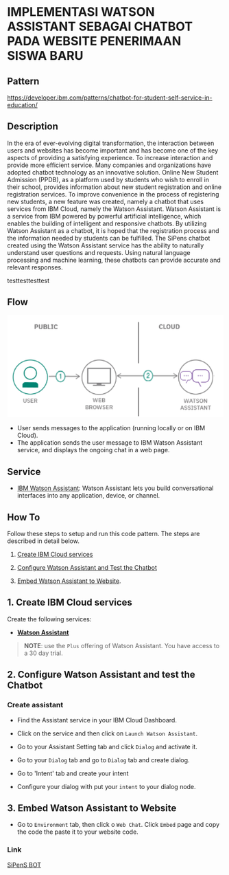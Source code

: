 # IMPLEMENTASI WATSON ASSISTANT SEBAGAI CHATBOT PADA WEBSITE PENERIMAAN SISWA BARU

## Pattern
https://developer.ibm.com/patterns/chatbot-for-student-self-service-in-education/

## Description
In the era of ever-evolving digital transformation, the interaction between users and websites has become important and has become one of the key aspects of providing a satisfying experience. To increase interaction and provide more efficient service. Many companies and organizations have adopted chatbot technology as an innovative solution.
Online New Student Admission (PPDB), as a platform used by students who wish to enroll in their  school, provides information about new student registration and online registration services. To improve convenience in the process of registering new students, a new feature was created, namely a chatbot that uses services from IBM Cloud, namely the Watson Assistant. Watson Assistant is a service from IBM powered by powerful artificial intelligence, which enables the building of intelligent and responsive chatbots. By utilizing Watson Assistant as a chatbot, it is hoped that the registration process and the information needed by students can be fulfilled.
The SiPens chatbot created using the Watson Assistant service has the ability to naturally understand user questions and requests. Using natural language processing and machine learning, these chatbots can provide accurate and relevant responses.

testtesttesttest



## Flow

<img src="./Foto/Arsitektur.png" alt="Architecture" /> 

- User sends messages to the application (running locally or on IBM Cloud).
- The application sends the user message to IBM Watson Assistant service, and displays the ongoing chat in a web page.


## Service

* [IBM Watson Assistant](https://www.ibm.com/cloud/watson-assistant/): Watson Assistant lets you build conversational interfaces into any application, device, or channel.

## How To
Follow these steps to setup and run this code pattern. The steps are described in detail below.
1. [Create IBM Cloud services](#1-create-ibm-cloud-services)

2. [Configure Watson Assistant and Test the Chatbot](#2-configure-watson-assistant-and-test-the-chatbot)

3. [Embed Watson Assistant to Website](#3-Embed-Watson-Assistant-to-Website).

## 1. Create IBM Cloud services

Create the following services:

* [**Watson Assistant**](https://cloud.ibm.com/catalog/services/assistant) 

> **NOTE**: use the `Plus` offering of Watson Assistant. You have access to a 30 day trial.

## 2. Configure Watson Assistant and test the Chatbot

### Create assistant

* Find the Assistant service in your IBM Cloud Dashboard.

* Click on the service and then click on `Launch Watson Assistant`.

* Go to your Assistant Setting tab and click `Dialog` and activate it. 

* Go to your `Dialog` tab and go to `Dialog` tab and create dialog.

* Go to 'Intent' tab and create your intent

* Configure your dialog with put your `intent` to your dialog node.

## 3. Embed Watson Assistant to Website
* Go to `Environment` tab, then click o `Web Chat`. Click `Embed` page and copy the code the paste it to your website code.
  


### Link
[SiPenS BOT](https://gandabagus.github.io/bot/)


  [watson]: https://img.shields.io/badge/watson-assistant-blue
